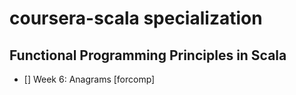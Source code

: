 # coursera-scala specialization

## Functional Programming Principles in Scala
* [] Week 6: Anagrams [forcomp]

